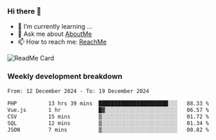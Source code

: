 ### Hi there 👋

- 🌱 I’m currently learning ...
- 💬 Ask me about [AboutMe](https://www.itzcy.com/about)
- 📫 How to reach me: [ReachMe](https://www.itzcy.com/about)

![ReadMe Card](https://github-readme-stats-ten-gilt.vercel.app/api?username=SuperChenYun&show_icons=true&title_color=fff&icon_color=79ff97&text_color=9f9f9f&bg_color=151515&hide_border=true)

### Weekly development breakdown
<!--START_SECTION:waka-->

```txt
From: 12 December 2024 - To: 19 December 2024

PHP          13 hrs 39 mins  ██████████████████████░░░   88.33 %
Vue.js       1 hr            █▓░░░░░░░░░░░░░░░░░░░░░░░   06.57 %
CSV          15 mins         ▒░░░░░░░░░░░░░░░░░░░░░░░░   01.72 %
SQL          12 mins         ▒░░░░░░░░░░░░░░░░░░░░░░░░   01.34 %
JSON         7 mins          ▒░░░░░░░░░░░░░░░░░░░░░░░░   00.82 %
```

<!--END_SECTION:waka-->
